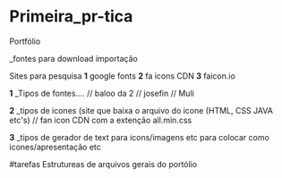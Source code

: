 # Primeira_pr-tica
Portfólio


_fontes para download importação

Sites para pesquisa
**1** google fonts
**2** fa icons CDN 
**3** faicon.io

**1**
_Tipos de fontes....
// baloo da 2
// josefin
// Muli

**2**
_tipos de icones (site que baixa o arquivo do icone (HTML, CSS JAVA etc's)
// fan icon CDN com a extenção all.min.css

**3**
_tipos de gerador de text para icons/imagens etc para colocar como icones/apresentação etc

#tarefas
    Estrutureas de arquivos gerais do portólio
